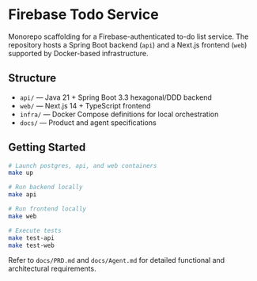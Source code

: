 # Firebase Todo Service

Monorepo scaffolding for a Firebase-authenticated to-do list service. The repository hosts a Spring Boot backend (`api`) and a Next.js frontend (`web`) supported by Docker-based infrastructure.

## Structure

- `api/` — Java 21 + Spring Boot 3.3 hexagonal/DDD backend
- `web/` — Next.js 14 + TypeScript frontend
- `infra/` — Docker Compose definitions for local orchestration
- `docs/` — Product and agent specifications

## Getting Started

```bash
# Launch postgres, api, and web containers
make up

# Run backend locally
make api

# Run frontend locally
make web

# Execute tests
make test-api
make test-web
```

Refer to `docs/PRD.md` and `docs/Agent.md` for detailed functional and architectural requirements.
